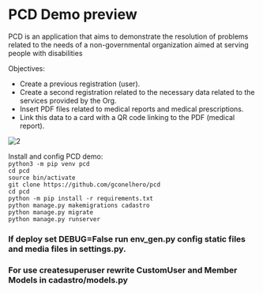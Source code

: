 
# PCD Demo preview
PCD is an application that aims to demonstrate the resolution of problems related to the needs of a non-governmental organization aimed at serving people with disabilities

Objectives:
* Create a previous registration (user).
* Create a second registration related to the necessary data related to the services provided by the Org.
* Insert PDF files related to medical reports and medical prescriptions.
* Link this data to a card with a QR code linking to the PDF (medical report).

![2](https://github.com/gconelhero/pcd/assets/26088216/75354bdc-6c1a-464d-8771-5dd8475f0956)

Install and config PCD demo:<br>
```python3 -m pip venv pcd```<br>
```cd pcd```<br>
```source bin/activate```<br>
```git clone https://github.com/gconelhero/pcd```<br>
```cd pcd```<br>
```python -m pip install -r requirements.txt```<br>
```python manage.py makemigrations cadastro```<br>
```python manage.py migrate```<br>
```python manage.py runserver```<br>

### If deploy set DEBUG=False run env_gen.py config static files and media files in settings.py.
### For use createsuperuser rewrite CustomUser and Member Models in cadastro/models.py
